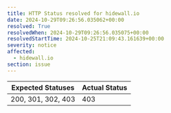 ```yaml
---
title: HTTP Status resolved for hidewall.io
date: 2024-10-29T09:26:56.035062+00:00
resolved: True
resolvedWhen: 2024-10-29T09:26:56.035075+00:00
resolvedStartTime: 2024-10-25T21:09:43.161639+00:00
severity: notice
affected:
  - hidewall.io
section: issue
---
```


| Expected Statuses | Actual Status  |
|-------------------|----------------|
| 200, 301, 302, 403 | 403 |
